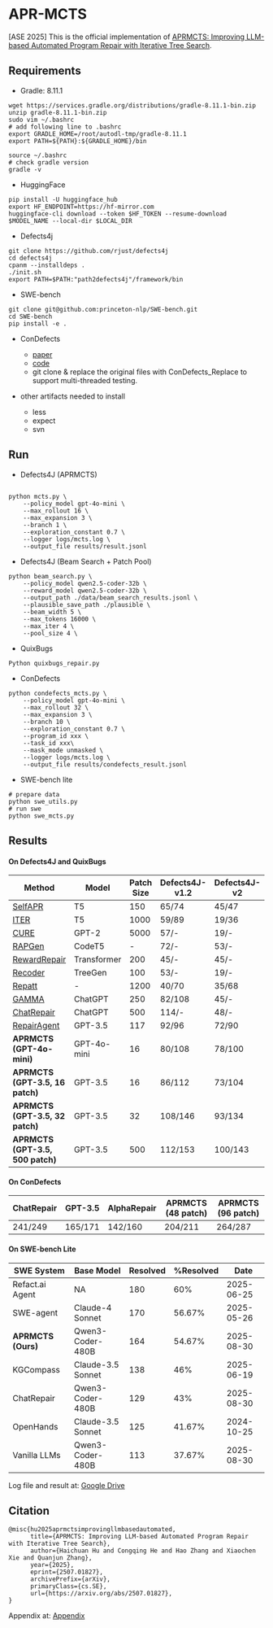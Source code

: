 # APR-MCTS
[ASE 2025] This is the official implementation of [APRMCTS: Improving LLM-based Automated Program Repair with Iterative Tree Search](https://arxiv.org/abs/2507.01827).

## Requirements
+ Gradle: 8.11.1
```shell
wget https://services.gradle.org/distributions/gradle-8.11.1-bin.zip
unzip gradle-8.11.1-bin.zip
sudo vim ~/.bashrc
# add following line to .bashrc
export GRADLE_HOME=/root/autodl-tmp/gradle-8.11.1
export PATH=${PATH}:${GRADLE_HOME}/bin

source ~/.bashrc
# check gradle version
gradle -v
```
+ HuggingFace
```shell
pip install -U huggingface_hub
export HF_ENDPOINT=https://hf-mirror.com
huggingface-cli download --token $HF_TOKEN --resume-download $MODEL_NAME --local-dir $LOCAL_DIR
```

+ Defects4j
```shell
git clone https://github.com/rjust/defects4j
cd defects4j
cpanm --installdeps .
./init.sh
export PATH=$PATH:"path2defects4j"/framework/bin
```

+ SWE-bench
```shell
git clone git@github.com:princeton-nlp/SWE-bench.git
cd SWE-bench
pip install -e .
```

+ ConDefects
  + [paper](https://arxiv.org/abs/2310.16253)
  + [code](https://github.com/appmlk/ConDefects)
  + git clone & replace the original files with ConDefects_Replace to support multi-threaded testing.


+ other artifacts needed to install
  + less 
  + expect 
  + svn

## Run

+ Defects4J (APRMCTS)
```shell

python mcts.py \
    --policy_model gpt-4o-mini \
    --max_rollout 16 \
    --max_expansion 3 \
    --branch 1 \
    --exploration_constant 0.7 \
    --logger logs/mcts.log \
    --output_file results/result.jsonl

```

+ Defects4J (Beam Search + Patch Pool)
```shell
python beam_search.py \
    --policy_model qwen2.5-coder-32b \
    --reward_model qwen2.5-coder-32b \
    --output_path ./data/beam_search_results.jsonl \
    --plausible_save_path ./plausible \
    --beam_width 5 \
    --max_tokens 16000 \
    --max_iter 4 \
    --pool_size 4 \
```

+ QuixBugs

```shell
Python quixbugs_repair.py
```

+ ConDefects

```shell
python condefects_mcts.py \
    --policy_model gpt-4o-mini \
    --max_rollout 32 \
    --max_expansion 3 \
    --branch 10 \
    --exploration_constant 0.7 \
    --program_id xxx \
    --task_id xxx\
    --mask_mode unmasked \
    --logger logs/mcts.log \
    --output_file results/condefects_result.jsonl
```

+ SWE-bench lite
```shell
# prepare data
python swe_utils.py
# run swe
python swe_mcts.py
```

## Results

#### On Defects4J and QuixBugs

| Method                                                   | Model         | Patch Size | Defects4J-v1.2 | Defects4J-v2 | Total   | QuixBugs |
|----------------------------------------------------------|---------------|------------|----------------|--------------|---------|----------|
| [SelfAPR](https://arxiv.org/abs/2203.12755)              | T5            | 150        | 65/74          | 45/47        | 110/121 | -        |
| [ITER](https://arxiv.org/abs/2304.12015)              | T5            | 1000        | 59/89          | 19/36        | 78/125 | -        |
| [CURE](https://arxiv.org/abs/2103.00073)                 | GPT-2         | 5000       | 57/-           | 19/-         | 76/-    | 26       |
| [RAPGen](https://arxiv.org/abs/2309.06057)               | CodeT5        | -          | 72/-           | 53/-         | 125/-   | -        |
| [RewardRepair](https://arxiv.org/abs/2105.04123)         | Transformer   | 200        | 45/-           | 45/-         | 90/-    | 20       |
| [Recoder](https://arxiv.org/abs/2106.08253)              | TreeGen       | 100        | 53/-           | 19/-         | 72/-    | 31       |
| [Repatt](https://ieeexplore.ieee.org/document/10457332/) | -             | 1200       | 40/70          | 35/68        | 75/138  | -        |
| [GAMMA](https://arxiv.org/abs/2309.09308)                | ChatGPT       | 250        | 82/108         | 45/-         | 127/-   | 22       |
| [ChatRepair](https://arxiv.org/abs/2304.00385)           | ChatGPT       | 500        | 114/-          | 48/-         | 162/-   | 40       |
| [RepairAgent](https://arxiv.org/abs/2403.17134)          | GPT-3.5  | 117        | 92/96          | 72/90        | 164/186 | -        |
| **APRMCTS (GPT-4o-mini)**                                | GPT-4o-mini   | 16         | 80/108         | 78/100       | 158/208 | 40       |
| **APRMCTS (GPT-3.5, 16 patch)**                    | GPT-3.5 | 16         | 86/112         | 73/104       | 159/216 | 40       |
| **APRMCTS (GPT-3.5, 32 patch)**                    | GPT-3.5 | 32         | 108/146        | 93/134       | 201/280 | 40       |
| **APRMCTS (GPT-3.5, 500 patch)**                    | GPT-3.5 | 500         | 112/153        | 100/143       | 212/296 | 40       |

#### On ConDefects

| ChatRepair | GPT-3.5 | AlphaRepair | APRMCTS (48 patch) | APRMCTS (96 patch) |
|------------|---------|-------------|-------------------------|-------------------------|
| 241/249    | 165/171 | 142/160     | 204/211                 | 264/287                 |

#### On SWE-bench Lite

| SWE System      | Base Model        | Resolved | %Resolved | Date       |
|-----------------|------------------|----------|-----------|------------|
| Refact.ai Agent | NA               | 180      | 60%       | 2025-06-25 |
| SWE-agent | Claude-4 Sonnet   | 170      | 56.67%    | 2025-05-26 |
| **APRMCTS (Ours)** | Qwen3-Coder-480B | 164      | 54.67%    | 2025-08-30 |
| KGCompass | Claude-3.5 Sonnet | 138      | 46%       | 2025-06-19 |
| ChatRepair      | Qwen3-Coder-480B | 129      | 43%       | 2025-08-30 |
| OpenHands | Claude-3.5 Sonnet | 125      | 41.67%    | 2024-10-25 |
| Vanilla LLMs    | Qwen3-Coder-480B | 113      | 37.67%    | 2025-08-30 |

Log file and result at: [Google Drive](https://drive.google.com/drive/folders/15QmAuVefhdOdJPeCwFbtd_mfknxEWfcK?usp=sharing)

## Citation
```
@misc{hu2025aprmctsimprovingllmbasedautomated,
      title={APRMCTS: Improving LLM-based Automated Program Repair with Iterative Tree Search}, 
      author={Haichuan Hu and Congqing He and Hao Zhang and Xiaochen Xie and Quanjun Zhang},
      year={2025},
      eprint={2507.01827},
      archivePrefix={arXiv},
      primaryClass={cs.SE},
      url={https://arxiv.org/abs/2507.01827}, 
}
```



Appendix at: [Appendix](https://github.com/Tomsawyerhu/APRMcts/blob/master/aprmcts_appendix.pdf)

